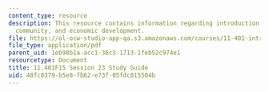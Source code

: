 ```yaml
---
content_type: resource
description: This resource contains information regarding introduction to housing,
  community, and economic development.
file: https://ol-ocw-studio-app-qa.s3.amazonaws.com/courses/11-401-introduction-to-housing-community-and-economic-development-fall-2015/48fc8379b5e8fb62e73f05fdc815504b_MIT11_401F15_Session23.pdf
file_type: application/pdf
parent_uid: 1eb98b1a-acc1-36c3-1713-1feb52c974e1
resourcetype: Document
title: 11.401F15 Session 23 Study Guide
uid: 48fc8379-b5e8-fb62-e73f-05fdc815504b
---
```

